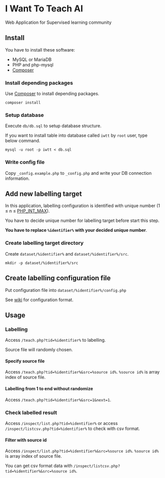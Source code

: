 # I Want To Teach AI
Web Application for Supervised learning community

## Install

You have to install these software:
- MySQL or MariaDB
- PHP and php-mysql
- [Composer](https://getcomposer.org/)

### Install depending packages

Use [Composer](https://getcomposer.org/) to install depending packages.

```shell
composer install
```

### Setup database

Execute `db/db.sql` to setup database structure.

If you want to install table into database called `iwtt` by `root` user, type below command.
```shell
mysql -u root -p iwtt < db.sql
```

### Write config file

Copy `_config.example.php` to `_config.php` and write your DB connection information.

## Add new labelling target

In this application, labelling configuration is identified with unique number (1 &le; n &le; [PHP_INT_MAX](https://www.php.net/manual/en/reserved.constants.php)).

You have to decide unique number for labelling target before start this step.

**You have to replace `%identifier%` with your decided unique number**.

### Create labelling target directory

Create `dataset/%identifier%` and `dataset/%identifier%/src`.

```shell
mkdir -p dataset/%identifier%/src
```

## Create labelling configuration file

Put configuration file into `dataset/%identifier%/config.php`

See [wiki](https://github.com/mkaraki/IWantToTeachAI/wiki/Labelling-configuration) for configuration format.

## Usage

### Labelling

Access `/teach.php?tid=%identifier%` to labelling.

Source file will randomly chosen.

#### Specify source file

Access `/teach.php?tid=%identifier%&src=%source id%`.
`%source id%` is array index of source file.

#### Labelling from 1 to end without randomize

Access `/teach.php?tid=%identifier%&src=1&next=1`.

### Check labelled result

Access `/inspect/list.php?tid=%identifier%`
or access `/inspect/listcsv.php?tid=%identifier%` to check with csv format.

#### Filter with source id

Access `/inspect/list.php?tid=%identifier%&src=%source id%`.
`%source id%` is array index of source file.

You can get csv format data with `/inspect/listcsv.php?tid=%identifier%&src=%source id%`.
